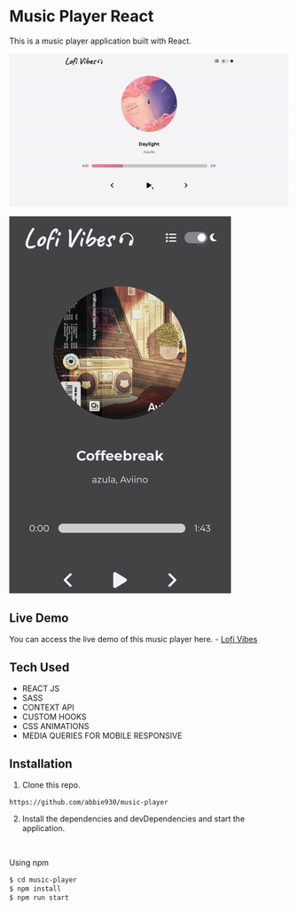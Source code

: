 # Music Player React

This is a music player application built with React.

![cover](./public/lofi_vibes.gif)

![cover](./public/mobile.jpg)

## Live Demo

You can access the live demo of this music player here. - [Lofi Vibes](https://stirring-seahorse-18cf7b.netlify.app/)

## Tech Used

* REACT JS
* SASS
* CONTEXT API
* CUSTOM HOOKS
* CSS ANIMATIONS
* MEDIA QUERIES FOR MOBILE RESPONSIVE

## Installation
1. Clone this repo.

```
https://github.com/abbie930/music-player
```
2. Install the dependencies and devDependencies and start the application.

<br/>

Using npm

```
$ cd music-player
$ npm install
$ npm run start
```
